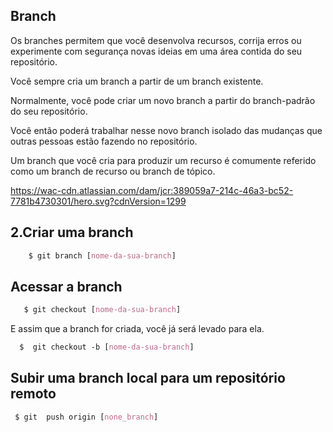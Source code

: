 ## Branch

Os branches permitem que você desenvolva recursos, corrija erros ou experimente com segurança novas ideias em uma área contida do seu repositório.

Você sempre cria um branch a partir de um branch existente. 

Normalmente, você pode criar um novo branch a partir do branch-padrão do seu repositório. 

Você então poderá trabalhar nesse novo branch isolado das mudanças que outras pessoas estão fazendo no repositório. 

Um branch que você cria para produzir um recurso é comumente referido como um branch de recurso ou branch de tópico.

https://wac-cdn.atlassian.com/dam/jcr:389059a7-214c-46a3-bc52-7781b4730301/hero.svg?cdnVersion=1299
## 2.Criar uma branch

```css 
    $ git branch [nome-da-sua-branch]
```

## Acessar a  branch

```css 
   $ git checkout [nome-da-sua-branch] 
```

E assim que a branch for criada, você já será levado para ela.

```css
  $  git checkout -b [nome-da-sua-branch]

```

## Subir uma branch local para um repositório remoto
``` css
 $ git  push origin [none_branch]
```
